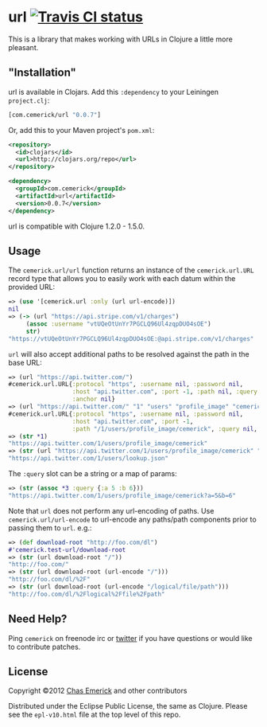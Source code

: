 # url [![Travis CI status](https://secure.travis-ci.org/cemerick/url.png)](http://travis-ci.org/#!/cemerick/url/builds)

This is a library that makes working with URLs in Clojure a little more
pleasant.

## "Installation"

url is available in Clojars. Add this `:dependency` to your Leiningen
`project.clj`:

```clojure
[com.cemerick/url "0.0.7"]
```

Or, add this to your Maven project's `pom.xml`:

```xml
<repository>
  <id>clojars</id>
  <url>http://clojars.org/repo</url>
</repository>

<dependency>
  <groupId>com.cemerick</groupId>
  <artifactId>url</artifactId>
  <version>0.0.7</version>
</dependency>
```

url is compatible with Clojure 1.2.0 - 1.5.0.

## Usage

The `cemerick.url/url` function returns an instance of the
`cemerick.url.URL` record type that allows you to easily work with each
datum within the provided URL:

```clojure
=> (use '[cemerick.url :only (url url-encode)])
nil
=> (-> (url "https://api.stripe.com/v1/charges")
     (assoc :username "vtUQeOtUnYr7PGCLQ96Ul4zqpDUO4sOE")
     str)
"https://vtUQeOtUnYr7PGCLQ96Ul4zqpDUO4sOE:@api.stripe.com/v1/charges"
```

`url` will also accept additional paths to be resolved against the path
in the base URL:

```clojure
=> (url "https://api.twitter.com/")
#cemerick.url.URL{:protocol "https", :username nil, :password nil,
                  :host "api.twitter.com", :port -1, :path nil, :query nil,
                  :anchor nil}
=> (url "https://api.twitter.com/" "1" "users" "profile_image" "cemerick")
#cemerick.url.URL{:protocol "https", :username nil, :password nil,
                  :host "api.twitter.com", :port -1,
                  :path "/1/users/profile_image/cemerick", :query nil, :anchor nil}
=> (str *1)
"https://api.twitter.com/1/users/profile_image/cemerick"
=> (str (url "https://api.twitter.com/1/users/profile_image/cemerick" "../../lookup.json"))
"https://api.twitter.com/1/users/lookup.json"
```

The `:query` slot can be a string or a map of params:

```clojure
=> (str (assoc *3 :query {:a 5 :b 6}))
"https://api.twitter.com/1/users/profile_image/cemerick?a=5&b=6"
```

Note that `url` does not perform any url-encoding of paths.  Use
`cemerick.url/url-encode` to url-encode any paths/path components prior
to passing them to `url`.  e.g.:

```clojure
=> (def download-root "http://foo.com/dl")
#'cemerick.test-url/download-root
=> (str (url download-root "/"))
"http://foo.com/"
=> (str (url download-root (url-encode "/")))
"http://foo.com/dl/%2F"
=> (str (url download-root (url-encode "/logical/file/path")))
"http://foo.com/dl/%2Flogical%2Ffile%2Fpath"
```
## Need Help?

Ping `cemerick` on freenode irc or
[twitter](http://twitter.com/cemerick) if you have questions or would
like to contribute patches.

## License

Copyright ©2012 [Chas Emerick](http://cemerick.com) and other contributors

Distributed under the Eclipse Public License, the same as Clojure.
Please see the `epl-v10.html` file at the top level of this repo.
